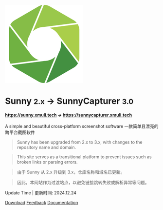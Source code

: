 <!-- _coverpage.md -->

![logo](/logo.svg)

# Sunny <small>2.x</small>   →     SunnyCapturer <small>3.0</small>

#### https://sunny.xmuli.tech    →     https://sunnycapturer.xmuli.tech

A simple and beautiful cross-platform screenshot software
一款简单且漂亮的跨平台截图软件



> Sunny has been upgraded from 2.x to 3.x, with changes to the repository name and domain. 

> This site serves as a transitional platform to prevent issues such as broken links or parsing errors.

> 由于 Sunny 从 2.x 升级到 3.x，仓库名称和域名已更新。

> 因此，本网站作为过渡站点，以避免链接跳转失败或解析异常等问题。

Update Time | 更新时间: 2024.12.24

[Download](https://github.com/XMuli/SunnyCapturer/releases)
[Feedback](https://github.com/XMuli/SunnyCapturer/issues)
[Documentation](#sunnycapturer)

